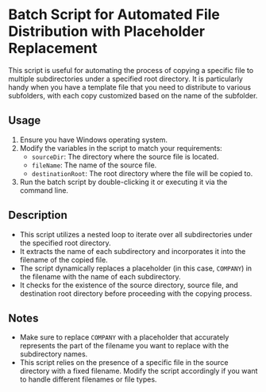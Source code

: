 # Batch Script for Automated File Distribution with Placeholder Replacement

This script is useful for automating the process of copying a specific file to multiple subdirectories under a specified root directory. It is particularly handy when you have a template file that you need to distribute to various subfolders, with each copy customized based on the name of the subfolder.

## Usage

1. Ensure you have Windows operating system.
2. Modify the variables in the script to match your requirements:
    - `sourceDir`: The directory where the source file is located.
    - `fileName`: The name of the source file.
    - `destinationRoot`: The root directory where the file will be copied to.
3. Run the batch script by double-clicking it or executing it via the command line.

## Description

- This script utilizes a nested loop to iterate over all subdirectories under the specified root directory.
- It extracts the name of each subdirectory and incorporates it into the filename of the copied file.
- The script dynamically replaces a placeholder (in this case, `COMPANY`) in the filename with the name of each subdirectory.
- It checks for the existence of the source directory, source file, and destination root directory before proceeding with the copying process.

## Notes

- Make sure to replace `COMPANY` with a placeholder that accurately represents the part of the filename you want to replace with the subdirectory names.
- This script relies on the presence of a specific file in the source directory with a fixed filename. Modify the script accordingly if you want to handle different filenames or file types.


